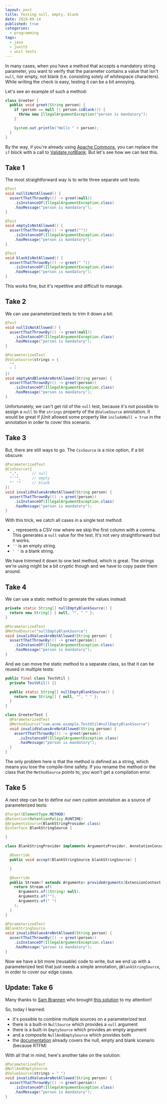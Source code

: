 ```yaml
---
layout: post
title: Testing null, empty, blank
date: 2019-09-14
published: true
categories:
  - programming
tags:
  - java
  - junit5
  - unit tests
---
```


In many cases, when you have a method that accepts a mandatory string parameter,
you want to verify that the parameter contains a value that isn't `null`, nor
empty, not blank (i.e. consisting solely of whitespace characters). While
writing the check is easy, testing it can be a bit annoying.

Let's see an example of such a method:

```java
class Greeter {
  public void greet(String person) {
    if (person == null || person.isBlank()) {
      throw new IllegalArgumentException("person is mandatory");
    }

    System.out.println("Hello " + person);
  }
}
```

By the way, if you're already using
[Apache Commons](https://commons.apache.org/), you can replace the `if` block
with a call to
[Validate.notBlank](<https://commons.apache.org/proper/commons-lang/javadocs/api-3.1/org/apache/commons/lang3/Validate.html#notBlank(T)>).
But let's see how we can test this.

## Take 1

The most straightforward way is to write three separate unit tests:

```java
@Test
void nullIsNotAllowed() {
  assertThatThrownBy(() -> greet(null))
    .isInstanceOf(IllegalArgumentException.class)
    .hasMessage("person is mandatory");
}

@Test
void emptyIsNotAllowed() {
  assertThatThrownBy(() -> greet(""))
    .isInstanceOf(IllegalArgumentException.class)
    .hasMessage("person is mandatory");
}

@Test
void blankIsNotAllowed() {
  assertThatThrownBy(() -> greet(" "))
    .isInstanceOf(IllegalArgumentException.class)
    .hasMessage("person is mandatory");
}
```

This works fine, but it's repetitive and difficult to manage.

## Take 2

We can use parameterized tests to trim it down a bit:

```java
@Test
void nullIsNotAllowed() {
  assertThatThrownBy(() -> greet(null))
    .isInstanceOf(IllegalArgumentException.class)
    .hasMessage("person is mandatory");
}

@ParameterizedTest
@ValueSource(strings = {
  "",
  " "
})
void emptyAndBlankAreNotAllowed(String person) {
  assertThatThrownBy(() -> greet(person))
    .isInstanceOf(IllegalArgumentException.class)
    .hasMessage("person is mandatory");
}
```

Unfortunately, we can't get rid of the `null` test, because it's not possible to
assign a `null` to the `strings` property of the `@ValueSource` annotation. It
would be great if jUnit allowed some property like `includeNull = true` in the
annotation in order to cover this scenario.

## Take 3

But, there are still ways to go. The `CsvSource` is a nice option, if a bit
obscure:

```java
@ParameterizedTest
@CsvSource({
  ",",      // null
  "''",     // empty
  "' '"     // blank
})
void invalidValuesAreNotAllowed(String person) {
  assertThatThrownBy(() -> greet(person))
    .isInstanceOf(IllegalArgumentException.class)
    .hasMessage("person is mandatory");
}
```

With this trick, we catch all cases in a single test method:

- `,` represents a CSV row where we skip the first column with a comma. This
  generates a `null` value for the test. It's not very straightforward but it
  works.
- `''` is an empty string.
- `' '` is a blank string.

We have trimmed it down to one test method, which is great. The strings we're
using might be a bit cryptic though and we have to copy paste them around.

## Take 4

We can use a static method to generate the values instead:

```java
private static String[] nullEmptyBlankSource() {
  return new String[] { null, "", " " };
}

@ParameterizedTest
@MethodSource("nullEmptyBlankSource")
void invalidValuesAreNotAllowed(String person) {
  assertThatThrownBy(() -> greet(person))
    .isInstanceOf(IllegalArgumentException.class)
    .hasMessage("person is mandatory");
}
```

And we can move the static method to a separate class, so that it can be reused
in multiple tests:

```java
public final class TestUtil {
  private TestUtil() {}

  public static String[] nullEmptyBlankSource() {
    return new String[] { null, "", " " };
  }
}

class GreeterTest {
  @ParameterizedTest
  @MethodSource("com.acme.example.TestUtil#nullEmptyBlankSource")
  void invalidValuesAreNotAllowed(String person) {
    assertThatThrownBy(() -> greet(person))
      .isInstanceOf(IllegalArgumentException.class)
      .hasMessage("person is mandatory");
  }
}
```

The only problem here is that the method is defined as a string, which means you
lose the compile-time safety. If you rename the method or the class that the
`MethodSource` points to, you won't get a compilation error.

## Take 5

A next step can be to define our own custom annotation as a source of
parameterized tests:

```java
@Target(ElementType.METHOD)
@Retention(RetentionPolicy.RUNTIME)
@ArgumentsSource(BlankStringProvider.class)
@interface BlankStringSource {

}

class BlankStringProvider implements ArgumentsProvider, AnnotationConsumer<BlankStringSource> {

  @Override
  public void accept(BlankStringSource blankStringSource) {

  }

  @Override
  public Stream<? extends Arguments> provideArguments(ExtensionContext context) throws Exception {
    return Stream.of(
      Arguments.of((String) null),
      Arguments.of(""),
      Arguments.of(" ")
    );
  }
}

@ParameterizedTest
@BlankStringSource
void invalidValuesAreNotAllowed(String person) {
  assertThatThrownBy(() -> greet(person))
    .isInstanceOf(IllegalArgumentException.class)
    .hasMessage("person is mandatory");
}
```

Now we have a bit more (reusable) code to write, but we end up with a
parameterized test that just needs a simple annotation, `@BlankStringSource`, in
order to cover our edge cases.

## Update: Take 6

Many thanks to [Sam Brannen](https://twitter.com/sam_brannen) who brought
[this solution](https://twitter.com/sam_brannen/status/1172784780750073856) to
my attention!

So, today I learned:

- it's possible to combine multiple sources on a parameterized test
- there is a built-in `NullSource` which provides a `null` argument
- there is a built-in `EmptySource` which provides an empty argument
- and a composite `NullAndEmptySource` which provides both
- the
  [documentation](https://junit.org/junit5/docs/current/user-guide/#writing-tests-parameterized-tests-sources-null-and-empty)
  already covers the null, empty and blank scenario (because RTFM)

With all that in mind, here's another take on the solution:

```java
@ParameterizedTest
@NullAndEmptySource
@ValueSource(strings = " ")
void invalidValuesAreNotAllowed(String person) {
  assertThatThrownBy(() -> greet(person))
    .isInstanceOf(IllegalArgumentException.class)
    .hasMessage("person is mandatory");
}
```

